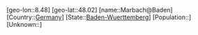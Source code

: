 ﻿---
location: [48.02,8.48]
type: City
tags:
- geo/City


SpocWebEntityId: 32265
isDeleted: false
confidential: public

---
[geo-lon::8.48]
[geo-lat::48.02]
[name::Marbach@Baden]
[Country::[Germany](geo/Continent/Europe/Germany.md)]
[State::[Baden-Wuerttemberg](geo/Continent/Europe/Germany/Baden-Wuerttemberg.md)]
[Population::]
[Unknown::]

